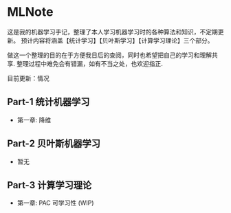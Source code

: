 # MLNote
这是我的机器学习手记，整理了本人学习机器学习时的各种算法和知识，不定期更新。
预计内容将涵盖【统计学习】【贝叶斯学习】【计算学习理论】三个部分。

做这一个整理的目的在于方便我日后的查阅，同时也希望把自己的学习和理解共享. 整理过程中难免会有错漏，如有不当之处，也欢迎指正.

目前更新：情况
## Part-1 统计机器学习
- 第一章: 降维
## Part-2 贝叶斯机器学习
- 暂无
## Part-3 计算学习理论
- 第一章: PAC 可学习性 (WIP)
